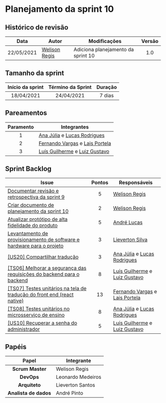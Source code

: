 # Planejamento da sprint 10

## Histórico de revisão

|    Data    | Autor                                           | Modificações                       | Versão |
| :--------: | ----------------------------------------------- | ---------------------------------- | :----: |
| 22/05/2021 | [Welison Regis](http://www.github.com/WelisonR) | Adiciona planejamento da sprint 10 |  1.0   |

## Tamanho da sprint

| Início da sprint | Término da Sprint | Duração |
| :--------------: | :---------------: | :-----: |
|    18/04/2021    |    24/04/2021     | 7 dias  |

## Pareamentos

| Paramento | Integrantes                                                                                           |
| :-------: | ----------------------------------------------------------------------------------------------------- |
|     1     | [Ana Júlia](http://www.github.com/aluzianobriceno) e [Lucas Rodrigues](http://www.github.com/nickby2) |
|     2     | [Fernando Vargas](http://www.github.com/SFernandoS) e [Lais Portela](http://www.github.com/laispa)    |
|     3     | [Luís Guilherme](http://www.github.com/luisgaboardi) e [Luiz Gustavo](http://www.github.com/LightZX)  |

## Sprint Backlog

| Issue                                                                                                                                            | Pontos | Responsáveis                                                                                    |
| ------------------------------------------------------------------------------------------------------------------------------------------------ | :----: | ----------------------------------------------------------------------------------------------- |
| [Documentar revisão e retrospectiva da sprint 9](https://github.com//fga-eps-mds/2020.2-Projeto-Kokama-Wiki/issues/167)                          |   5    | [Welison Regis](https://github.com/WelisonR)                                                    |
| [Criar documento de planejamento da sprint 10](https://github.com//fga-eps-mds/2020.2-Projeto-Kokama-Wiki/issues/168)                            |   2    | [Welison Regis](https://github.com/WelisonR)                                                    |
| [Atualizar protótipo de alta fidelidade do produto](https://github.com//fga-eps-mds/2020.2-Projeto-Kokama-Wiki/issues/166)                       |   5    | [André Lucas](https://github.com/andrelucax)                                                    |
| [Levantamento de provisionamento de software e hardware para o projeto](https://github.com//fga-eps-mds/2020.2-Projeto-Kokama-Wiki/issues/155)   |   3    | [Lieverton Silva](https://github.com/lievertom)                                                 |
| [[US20] Compartilhar tradução](https://github.com//fga-eps-mds/2020.2-Projeto-Kokama-Wiki/issues/163)                                            |   3    | [Ana Júlia](https://github.com/aluzianobriceno) e [Lucas Rodrigues](https://github.com/nickby2) |
| [[TS06] Melhorar a segurança das requisições do backend para o backend](https://github.com//fga-eps-mds/2020.2-Projeto-Kokama-Wiki/issues/161)   |   8    | [Luís Guilherme](https://github.com/luisgaboardi) e [Luiz Gustavo](https://github.com/LightZX)  |
| [[TS07] Testes unitários na tela de tradução do front end (react native)](https://github.com//fga-eps-mds/2020.2-Projeto-Kokama-Wiki/issues/162) |   13   | [Fernando Vargas](https://github.com/SFernandoS) e [Lais Portela](https://github.com/laispa)    |
| [[TS08] Testes unitários no microsserviço de ensino](https://github.com//fga-eps-mds/2020.2-Projeto-Kokama-Wiki/issues/164)                      |   8    | [Ana Júlia](https://github.com/aluzianobriceno) e [Lucas Rodrigues](https://github.com/nickby2) |
| [[US10] Recuperar a senha do administrador](https://github.com//fga-eps-mds/2020.2-Projeto-Kokama-Wiki/issues/124)                               |   5    | [Luís Guilherme](https://github.com/luisgaboardi) e [Luiz Gustavo](https://github.com/LightZX)  |

## Papéis

|         Papel         | Integrante        |
| :-------------------: | ----------------- |
|   **Scrum Master**    | Welison Regis     |
|      **DevOps**       | Leonardo Medeiros |
|     **Arquiteto**     | Lieverton Santos  |
| **Analista de dados** | André Pinto       |
